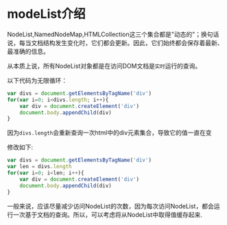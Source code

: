 # modeList介绍

NodeList,NamedNodeMap,HTMLCollection这三个集合都是"动态的"；换句话说，每当文档结构发生变化时，它们都会更新。因此，它们始终都会保存着最新、最准确的信息。

从本质上说，所有NodeList对象都是在访问DOM文档是`实时`运行的查询。

以下代码为无限循环：

```javascript
var divs = document.getElementsByTagName('div')
for(var i=0; i<divs.length; i++){
    var div = document.createElement('div')
    document.body.appendChild(div)
}
```

因为`divs.length`会重新查询一次html中的div元素集合，导致它的值一直在变

修改如下:

```javascript
var divs = document.getElementsByTagName('div')
var len = divs.length
for(var i=0; i<len; i++){
    var div = document.createElement('div')
    document.body.appendChild(div)
}
```

一般来说，应该尽量减少访问NodeList的次数，因为每次访问NodeList，都会运行一次基于文档的查询。所以，可以考虑将从NodeList中取得值缓存起来.
